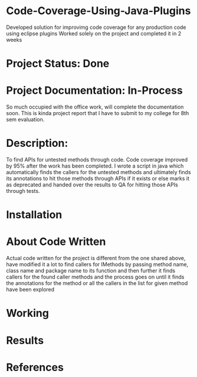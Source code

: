 # Code-Coverage-Using-Java-Plugins
Developed solution for improvimg code coverage for any production code using eclipse plugins
Worked solely on the project and completed it in 2 weeks </br>

# Project Status: Done
# Project Documentation: In-Process
So much occupied with the office work, will complete the documentation soon.
This is kinda project report that I have to submit to my college for 8th sem evaluation.</br>

# Description: 
To find APIs for untested methods through code. Code coverage improved by 95% after the work has been completed. I wrote a script in java which automatically finds the callers for the untested methods and ultimately finds its annotations to hit those methods through APIs if it exists or else marks it as deprecated and handed over the results to QA for hitting those APIs through tests.</br>

# Installation</br>

# About Code Written
Actual code written for the project is different from the one shared above, have modified it a lot to find callers for IMethods by passing method name, class name and package name to its function and then further it finds callers for the found caller methods and the process goes on until it finds the annotations for the method or all the callers in the list for given method have been explored</br>

# Working

# Results

# References
